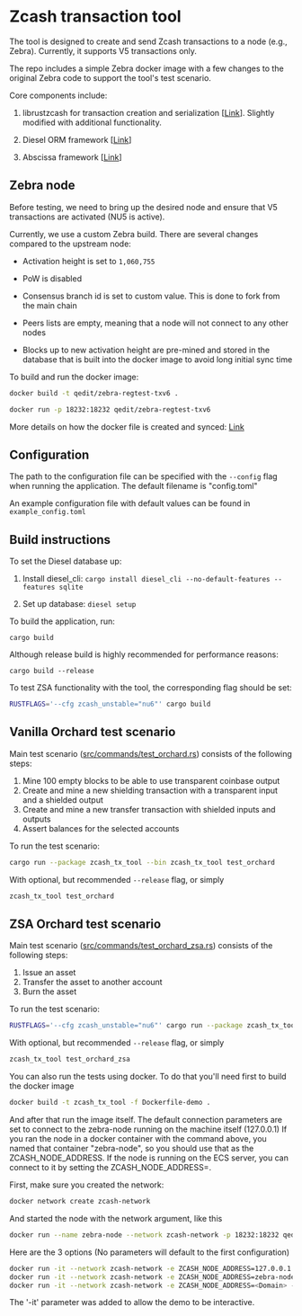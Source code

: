 # Zcash transaction tool

The tool is designed to create and send Zcash transactions to a node (e.g., Zebra). Currently, it supports V5 transactions only.

The repo includes a simple Zebra docker image with a few changes to the original Zebra code to support the tool's test scenario.

Core components include:

1) librustzcash for transaction creation and serialization [[Link](https://github.com/zcash/librustzcash)]. Slightly modified with additional functionality.

2) Diesel ORM framework [[Link](https://diesel.rs/)] 

3) Abscissa framework [[Link](https://github.com/iqlusioninc/abscissa)]



## Zebra node 

Before testing, we need to bring up the desired node and ensure that V5 transactions are activated (NU5 is active).

Currently, we use a custom Zebra build. There are several changes compared to the upstream node:

- Activation height is set to `1,060,755`

- PoW is disabled 

- Consensus branch id is set to custom value. This is done to fork from the main chain

- Peers lists are empty, meaning that a node will not connect to any other nodes

- Blocks up to new activation height are pre-mined and stored in the database that is built into the docker image to avoid long initial sync time

To build and run the docker image:

```bash
docker build -t qedit/zebra-regtest-txv6 .

docker run -p 18232:18232 qedit/zebra-regtest-txv6
``` 

More details on how the docker file is created and synced: [Link](https://github.com/QED-it/zcash_tx_tool/blob/main/Dockerfile)


## Configuration

The path to the configuration file can be specified with the `--config` flag when running the application. The default filename is "config.toml"

An example configuration file with default values can be found in `example_config.toml`


## Build instructions

To set the Diesel database up:

1) Install diesel_cli: `cargo install diesel_cli --no-default-features --features sqlite`

2) Set up database: `diesel setup`

To build the application, run:

`cargo build`

Although release build is highly recommended for performance reasons:

`cargo build --release`

To test ZSA functionality with the tool, the corresponding flag should be set:

```bash
RUSTFLAGS='--cfg zcash_unstable="nu6"' cargo build
```

## Vanilla Orchard test scenario

Main test scenario ([src/commands/test_orchard.rs](src/commands/test_orchard.rs)) consists of the following steps:

1) Mine 100 empty blocks to be able to use transparent coinbase output
2) Create and mine a new shielding transaction with a transparent input and a shielded output
3) Create and mine a new transfer transaction with shielded inputs and outputs
4) Assert balances for the selected accounts

To run the test scenario:

```bash
cargo run --package zcash_tx_tool --bin zcash_tx_tool test_orchard
```

With optional, but recommended `--release` flag, or simply 

```bash
zcash_tx_tool test_orchard
```

## ZSA Orchard test scenario

Main test scenario ([src/commands/test_orchard_zsa.rs](src/commands/test_orchard_zsa.rs)) consists of the following steps:

1) Issue an asset
2) Transfer the asset to another account
3) Burn the asset

To run the test scenario:

```bash
RUSTFLAGS='--cfg zcash_unstable="nu6"' cargo run --package zcash_tx_tool --bin zcash_tx_tool test_orchard_zsa
```

With optional, but recommended `--release` flag, or simply

```bash
zcash_tx_tool test_orchard_zsa
```

You can also run the tests using docker. To do that you'll need first to build the docker image

```bash
docker build -t zcash_tx_tool -f Dockerfile-demo .
```

And after that run the image itself.
The default connection parameters are set to connect to the zebra-node running on the machine itself (127.0.0.1)
If you ran the node in a docker container with the command above, you named that container "zebra-node", so you should use that as the ZCASH_NODE_ADDRESS.
If the node is running on the ECS server, you can connect to it by setting the ZCASH_NODE_ADDRESS=<Domain>.

First, make sure you created the network:
```bash
docker network create zcash-network
```
And started the node with the network argument, like this
```bash
docker run --name zebra-node --network zcash-network -p 18232:18232 qedit/zebra-singlenode-txv5
```

Here are the 3 options (No parameters will default to the first configuration)

```bash
docker run -it --network zcash-network -e ZCASH_NODE_ADDRESS=127.0.0.1 -e ZCASH_NODE_PORT=18232 -e ZCASH_NODE_PROTOCOL=http zcash_tx_tool
docker run -it --network zcash-network -e ZCASH_NODE_ADDRESS=zebra-node -e ZCASH_NODE_PORT=18232 -e ZCASH_NODE_PROTOCOL=http zcash_tx_tool
docker run -it --network zcash-network -e ZCASH_NODE_ADDRESS=<Domain> -e ZCASH_NODE_PORT=18232 -e ZCASH_NODE_PROTOCOL=http zcash_tx_tool
```
The '-it' parameter was added to allow the demo to be interactive.
